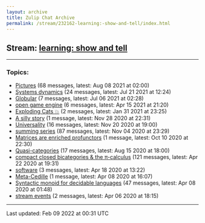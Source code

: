 ```yaml
---
layout: archive
title: Zulip Chat Archive
permalink: /stream/232162-learning:-show-and-tell/index.html
---
```


## Stream: [learning: show and tell](https://mattecapu.github.io/ct-zulip-archive/stream/232162-learning:-show-and-tell/index.html)
---

### Topics:

* [Pictures](topic/Pictures.html) (68 messages, latest: Aug 08 2021 at 02:00)
* [Systems dynamics](topic/Systems.20dynamics.html) (24 messages, latest: Jul 21 2021 at 12:24)
* [Globular](topic/Globular.html) (7 messages, latest: Jul 06 2021 at 02:28)
* [open game engine](topic/open.20game.20engine.html) (6 messages, latest: Apr 15 2021 at 21:20)
* [Exploding Cats :boom:](topic/Exploding.20Cats.20.3Aboom.3A.html) (2 messages, latest: Jan 31 2021 at 23:25)
* [A silly story](topic/A.20silly.20story.html) (1 message, latest: Nov 28 2020 at 22:31)
* [Universality](topic/Universality.html) (16 messages, latest: Nov 20 2020 at 19:00)
* [summing series](topic/summing.20series.html) (87 messages, latest: Nov 04 2020 at 23:29)
* [Matrices are enriched profunctors](topic/Matrices.20are.20enriched.20profunctors.html) (1 message, latest: Oct 10 2020 at 22:30)
* [Quasi-categories](topic/Quasi-categories.html) (17 messages, latest: Aug 15 2020 at 18:00)
* [compact closed bicategories & the π-calculus](topic/compact.20closed.20bicategories.20.26.20the.20.CF.80-calculus.html) (121 messages, latest: Apr 22 2020 at 19:31)
* [software](topic/software.html) (3 messages, latest: Apr 18 2020 at 13:22)
* [Meta-Cedille](topic/Meta-Cedille.html) (1 message, latest: Apr 08 2020 at 16:07)
* [Syntactic monoid for decidable languages](topic/Syntactic.20monoid.20for.20decidable.20languages.html) (47 messages, latest: Apr 08 2020 at 01:48)
* [stream events](topic/stream.20events.html) (2 messages, latest: Apr 06 2020 at 18:15)

<hr><p>Last updated: Feb 09 2022 at 00:31 UTC</p>